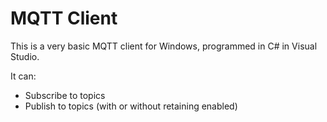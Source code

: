 # MQTT Client
This is a very basic MQTT client for Windows, programmed in C# in Visual Studio.

It can:
- Subscribe to topics
- Publish to topics (with or without retaining enabled)
